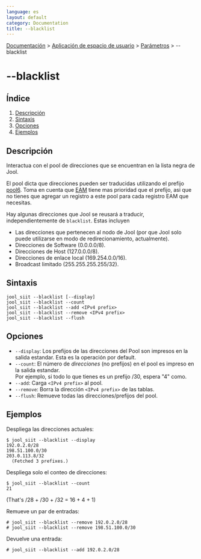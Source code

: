 ```yaml
---
language: es
layout: default
category: Documentation
title: --blacklist
---
```


[Documentación](documentation.html) > [Aplicación de espacio de usuario](documentation.html#aplicacin-de-espacio-de-usuario) > [Parámetros](usr-flags.html) > \--blacklist

# \--blacklist

## Índice

1. [Descripción](#descripcion)
2. [Sintaxis](#sintaxis)
3. [Opciones](#opciones)
4. [Ejemplos](#ejemplos)

## Descripción

Interactua con el pool de direcciones que se encuentran en la lista negra de Jool.

El pool dicta que direcciones pueden ser traducidas utilizando el prefijo [pool6](usr-flags-pool6.html). Toma en cuenta que [EAM](usr-flags-eamt.html) tiene mas prioridad que el prefijo, asi que no tienes que agregar un registro a este pool para cada registro EAM que necesitas.

Hay algunas direcciones que Jool se reusará a traducir, independientemente de `blacklist`. Estas incluyen

- Las direcciones que pertenecen al nodo de Jool (por que Jool solo puede utilizarse en modo de redirecionamiento, actualmente).
- Direcciones de Software (0.0.0.0/8).
- Direcciones de Host (127.0.0.0/8).
- Direcciones de enlace local (169.254.0.0/16).
- Broadcast limitado (255.255.255.255/32).

## Sintaxis

	jool_siit --blacklist [--display]
	jool_siit --blacklist --count
	jool_siit --blacklist --add <IPv4 prefix>
	jool_siit --blacklist --remove <IPv4 prefix>
	jool_siit --blacklist --flush

## Opciones

* `--display`: Los prefijos de las direcciones del Pool son impresos en la salida estandar. Esta es la operación por default.
* `--count`: El número de _direcciones_ (no prefijos) en el pool es impreso en la salida estandar.  
Por ejemplo, si todo lo que tienes es un prefijo /30, espera "4" como.
* `--add`: Carga `<IPv4 prefix>` al pool.
* `--remove`: Borra la dirección `<IPv4 prefix>` de las tablas.
* `--flush`: Remueve todas las direcciones/prefijos del pool.

## Ejemplos

Despliega las direcciones actuales:

	$ jool_siit --blacklist --display
	192.0.2.0/28
	198.51.100.0/30
	203.0.113.8/32
	  (Fetched 3 prefixes.)

Despliega solo el conteo de direcciones:

	$ jool_siit --blacklist --count
	21

(That's /28 + /30 + /32 = 16 + 4 + 1)

Remueve un par de entradas:

	# jool_siit --blacklist --remove 192.0.2.0/28
	# jool_siit --blacklist --remove 198.51.100.0/30

Devuelve una entrada:

	# jool_siit --blacklist --add 192.0.2.0/28
